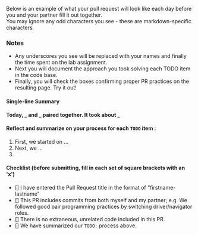 Below is an example of what your pull request will look like each day before you and your partner fill it out together.  
You may ignore any odd characters you see - these are markdown-specific characters.

### Notes
  - Any underscores you see will be replaced with your names and finally the time spent on the lab assignment.  
  - Next you will document the approach you took solving each TODO item in the code base.  
  - Finally, you will check the boxes confirming proper PR practices on the resulting page. Try it out!

#### Single-line Summary
**Today, _ and _ paired together. It took about _**

#### Reflect and summarize on your process for each `TODO` item :  
  1. First, we started on ...
  2. Next, we ...
  3. 

#### Checklist (before submitting, fill in each set of square brackets with an 'x')
- [] I have entered the Pull Request title in the format of "firstname-lastname"
- [] This PR includes commits from both myself and my partner; e.g. We followed good pair programming practices by switching driver/navigator roles.
- [] There is no extraneous, unrelated code included in this PR.
- [] We have summarized our `TODO:` process above.
